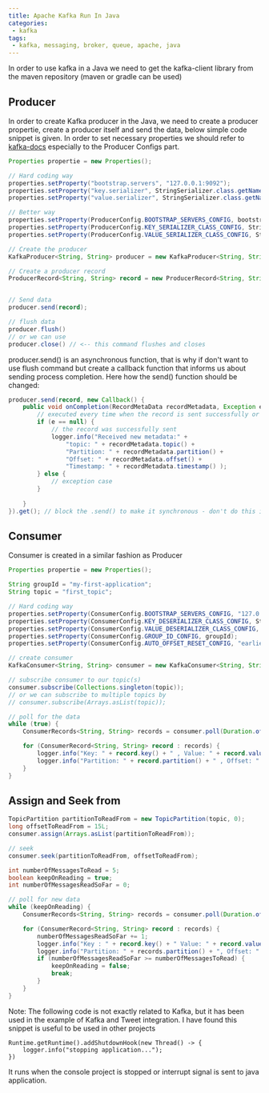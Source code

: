 ```yaml
---
title: Apache Kafka Run In Java
categories:
 - kafka
tags:
 - kafka, messaging, broker, queue, apache, java
---
```


In order to use kafka in a Java we need to get the kafka-client library from the maven repository (maven or gradle can be used)

## Producer

In order to create Kafka producer in the Java, we need to create a producer propertie, create a producer itself and send the data, below simple code snippet is given. 
In order to set necessary properties we should refer to [kafka-docs](https://kafka.apache.org/documentation/#producerconfigs) especially to the Producer Configs part.

```java
Properties propertie = new Properties();

// Hard coding way
properties.setProperty("bootstrap.servers", "127.0.0.1:9092");
properties.setProperty("key.serializer", StringSerializer.class.getName());
properties.setProperty("value.serializer", StringSerializer.class.getName());

// Better way
properties.setProperty(ProducerConfig.BOOTSTRAP_SERVERS_CONFIG, bootstrapServers);
properties.setProperty(ProducerConfig.KEY_SERIALIZER_CLASS_CONFIG, StringSerializer.class.getName());
properties.setProperty(ProducerConfig.VALUE_SERIALIZER_CLASS_CONFIG, StringSerializer.class.getName());

// Create the producer
KafkaProducer<String, String> producer = new KafkaProducer<String, String>(properties);

// Create a producer record
ProducerRecord<String, String> record = new ProducerRecord<String, String>("first_topic", "hello world!!");


// Send data
producer.send(record);

// flush data
producer.flush()
// or we can use 
producer.close() // <-- this command flushes and closes 
```

producer.send() is an asynchronous function, that is why if don't want to use flush command but create a callback function that informs us about sending process completion. Here how the send() function should be changed:

```java
producer.send(record, new Callback() {
	public void onCompletion(RecordMetaData recordMetadata, Exception e) {
		// executed every time when the record is sent successfully or exception has occured
		if (e == null) {
			// the record was successfully sent
			logger.info("Received new metadata:" + 
				"topic: " + recordMetadata.topic() + 
				"Partition: " + recordMetadata.partition() + 
				"Offset: " + recordMetadata.offset() + 
				"Timestamp: " + recordMetadata.timestamp() );
		} else {
			// exception case
		}
		
	}
}).get(); // block the .send() to make it synchronous - don't do this in production
```

## Consumer

Consumer is created in a similar fashion as Producer

```java
Properties propertie = new Properties();

String groupId = "my-first-application";
String topic = "first_topic";

// Hard coding way
properties.setProperty(ConsumerConfig.BOOTSTRAP_SERVERS_CONFIG, "127.0.0.1:9092");
properties.setProperty(ConsumerConfig.KEY_DESERIALIZER_CLASS_CONFIG, StringSerializer.class.getName());
properties.setProperty(ConsumerConfig.VALUE_DESERIALIZER_CLASS_CONFIG, StringSerializer.class.getName());
properties.setProperty(ConsumerConfig.GROUP_ID_CONFIG, groupId);
properties.setProperty(ConsumerConfig.AUTO_OFFSET_RESET_CONFIG, "earliest"); // possible values: "earliest", "none", "latest"

// create consumer
KafkaConsumer<String, String> consumer = new KafkaConsumer<String, String>(properties);

// subscribe consumer to our topic(s)
consumer.subscribe(Collections.singleton(topic));
// or we can subscribe to multiple topics by 
// consumer.subscribe(Arrays.asList(topic));

// poll for the data
while (true) {
	ConsumerRecords<String, String> records = consumer.poll(Duration.ofMillis(100));

	for (ConsumerRecord<String, String> record : records) {
		logger.info("Key: " + record.key() + " , Value: " + record.value());
		logger.info("Partition: " + record.partition() + " , Offset: " + record.offset());
	}
}
```


## Assign and Seek from


```java
TopicPartition partitionToReadFrom = new TopicPartition(topic, 0);
long offsetToReadFrom = 15L;
consumer.assign(Arrays.asList(partitionToReadFrom));

// seek
consumer.seek(partitionToReadFrom, offsetToReadFrom);

int numberOfMessagesToRead = 5;
boolean keepOnReading = true;
int numberOfMessagesReadSoFar = 0;

// poll for new data
while (keepOnReading) {
	ConsumerRecords<String, String> records = consumer.poll(Duration.ofMillis(100));

	for (ConsumerRecord<String, String> record : records) {
		numberOfMessagesReadSoFar += 1;
		logger.info("Key : " + record.key() + " Value: " + record.value());
		logger.info("Partition: " + records.partition() + ", Offset: " + record.offset());
		if (numberOfMessagesReadSoFar >= numberOfMessagesToRead) {
			keepOnReading = false;
			break;
		}
	}
}
```

Note: The following code is not exactly related to Kafka, but it has been used in the example of Kafka and Tweet integration. I have found this snippet is useful to be used in other projects

```
Runtime.getRuntime().addShutdownHook(new Thread() -> {
	logger.info("stopping application...");
})
```

It runs when the console project is stopped or interrupt signal is sent to java application.